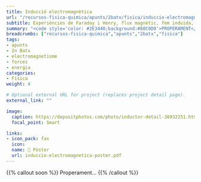 ```yaml
---
title: Inducció electromagnètica
url: "/recursos-fisica-quimica/apunts/2batx/fisica/induccio-electromagnetica"
subtitle: Experiències de Faraday i Henry, flux magnètic, fem induïda, lleis de Faraday-Henry i Lenz, autoinducció i inducció mútua
summary: "<code style='color: #2E3440;background:#88C0D0'>PROPERAMENT</code><br>Experiències de Faraday i Henry, flux magnètic, fem induïda, lleis de Faraday-Henry i Lenz, autoinducció i inducció mútua."
breadcrumbs: ["recursos-fisica-quimica","apunts","2batx","fisica"]
tags:
- apunts
- 2n Batx
- electromagnetisme
- forces
- energia
categories:
- Física
weight: 4

# Optional external URL for project (replaces project detail page).
external_link: ""

image:
  caption: https://depositphotos.com/photo/inductor-detail-38932251.html
  focal_point: Smart

links:
- icon_pack: fas
  icon:
  name: 📜 Pòster
  url: induccio-electromagnetica-poster.pdf
---
```


{{% callout soon %}}
Properament...
{{% /callout %}}